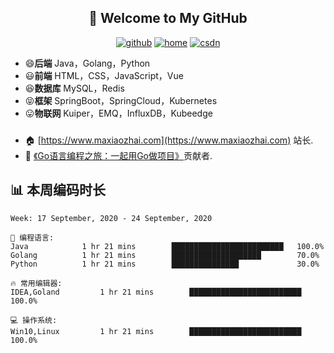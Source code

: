 <h2 align="center">👋 Welcome to My GitHub</h2>
<p align="center">
  <a href="https://github.com/smart33690/"><img src="https://img.shields.io/badge/GitHub-24292e" alt="github"></a>
  <a href="https://maxiaozhai.com/"><img src="https://img.shields.io/badge/home-1-orange" alt="home"></a>
  <a href="https://mayongxing.blog.csdn.net/"><img src="https://img.shields.io/badge/CSDN-cf000e" alt="csdn"></a>
</p>

<!--<img align='right' src="https://cdn.jsdelivr.net/gh/eternidad33/picbed/img/883711.jpg" width="230">-->

- 😄**后端** Java，Golang，Python
- 😃**前端** HTML，CSS，JavaScript，Vue
- 😆**数据库** MySQL，Redis
- 😝**框架** SpringBoot，SpringCloud，Kubernetes
- 😛**物联网**  Kuiper，EMQ，InfluxDB，Kubeedge

### 

- 🏠 [https://www.maxiaozhai.com](https://www.maxiaozhai.com) 站长.
- 📖 [《Go语言编程之旅：一起用Go做项目》](https://u.jd.com/RMSbOS)贡献者.

## 📊 本周编码时长
<!--START_SECTION:waka-->
```text
Week: 17 September, 2020 - 24 September, 2020

💬 编程语言: 
Java            1 hr 21 mins        █████████████████████████   100.0%
Golang          1 hr 21 mins        ████████████████████        70.0%
Python          1 hr 21 mins        ███████████████             30.0%

🔥 常用编辑器: 
IDEA,Goland         1 hr 21 mins        █████████████████████████   100.0%

💻 操作系统: 
Win10,Linux         1 hr 21 mins        █████████████████████████   100.0%

```

<!--END_SECTION:waka-->
